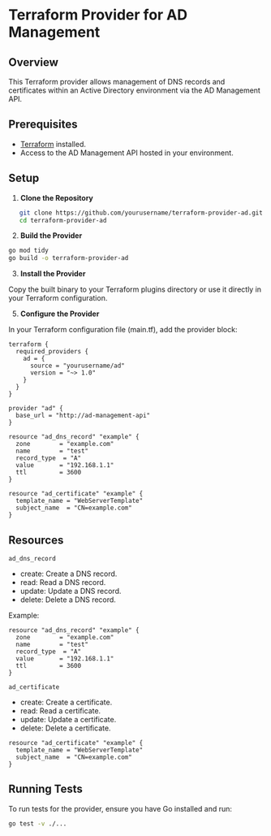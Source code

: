 # Terraform Provider for AD Management

## Overview

This Terraform provider allows management of DNS records and certificates within an Active Directory environment via the AD Management API.

## Prerequisites

- [Terraform](https://www.terraform.io/downloads.html) installed.
- Access to the AD Management API hosted in your environment.

## Setup

1. **Clone the Repository**

```bash
   git clone https://github.com/yourusername/terraform-provider-ad.git
   cd terraform-provider-ad
```

2. **Build the Provider**

```bash
go mod tidy
go build -o terraform-provider-ad
```

3. **Install the Provider**

Copy the built binary to your Terraform plugins directory or use it directly in your Terraform configuration.

5. **Configure the Provider**

In your Terraform configuration file (main.tf), add the provider block:

```hcl
terraform {
  required_providers {
    ad = {
      source = "yourusername/ad"
      version = "~> 1.0"
    }
  }
}

provider "ad" {
  base_url = "http://ad-management-api"
}

resource "ad_dns_record" "example" {
  zone        = "example.com"
  name        = "test"
  record_type  = "A"
  value       = "192.168.1.1"
  ttl         = 3600
}

resource "ad_certificate" "example" {
  template_name = "WebServerTemplate"
  subject_name  = "CN=example.com"
}
```

## Resources

`ad_dns_record`
- create: Create a DNS record.
- read: Read a DNS record.
- update: Update a DNS record.
- delete: Delete a DNS record.

Example:
```hcl
resource "ad_dns_record" "example" {
  zone        = "example.com"
  name        = "test"
  record_type  = "A"
  value       = "192.168.1.1"
  ttl         = 3600
}
```


`ad_certificate`
- create: Create a certificate.
- read: Read a certificate.
- update: Update a certificate.
- delete: Delete a certificate.

```hcl
resource "ad_certificate" "example" {
  template_name = "WebServerTemplate"
  subject_name  = "CN=example.com"
}
```

## Running Tests

To run tests for the provider, ensure you have Go installed and run:

```bash
go test -v ./...
```
